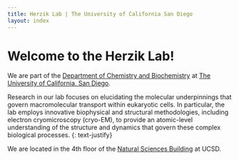```yaml
---
title: Herzik Lab | The University of California San Diego
layout: index
---
```


# Welcome to the Herzik Lab!
  We are part of the [Department of Chemistry and Biochemistry](https://chemistry.ucsd.edu) at [The University of California, San Diego](https://ucsd.edu).<br>

  Research in our lab focuses on elucidating the molecular underpinnings that govern macromolecular transport within eukaryotic cells. In particular, the lab employs innovative biophysical and structural methodologies, including electron cryomicroscopy (cryo-EM), to provide an atomic-level understanding of the structure and dynamics that govern these complex biological processes. {: text-justify}

  We are located in the 4th floor of the [Natural Sciences Building](https://m.ucsd.edu/maps/search?query=natural+sciences+building) at UCSD.
